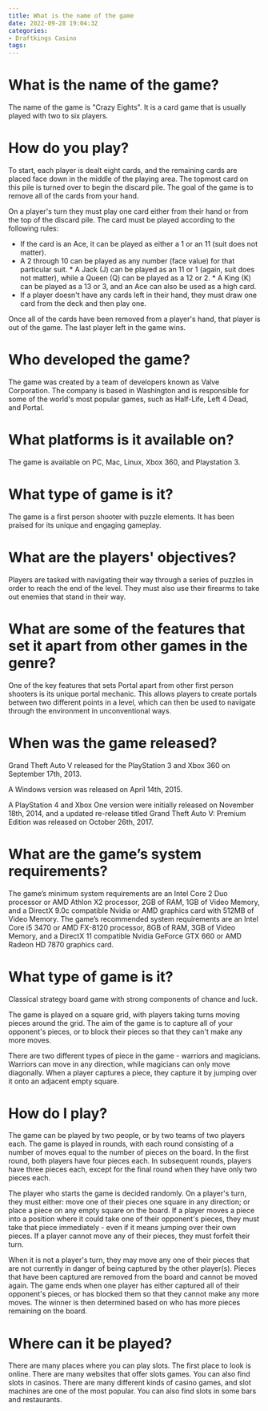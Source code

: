 ```yaml
---
title: What is the name of the game
date: 2022-09-28 19:04:32
categories:
- Draftkings Casino
tags:
---
```



#  What is the name of the game?

The name of the game is "Crazy Eights". It is a card game that is usually played with two to six players.

# How do you play?

To start, each player is dealt eight cards, and the remaining cards are placed face down in the middle of the playing area. The topmost card on this pile is turned over to begin the discard pile. The goal of the game is to remove all of the cards from your hand.

On a player's turn they must play one card either from their hand or from the top of the discard pile. The card must be played according to the following rules:

  * If the card is an Ace, it can be played as either a 1 or an 11 (suit does not matter). 
* A 2 through 10 can be played as any number (face value) for that particular suit.  * A Jack (J) can be played as an 11 or 1 (again, suit does not matter), while a Queen (Q) can be played as a 12 or 2. * A King (K) can be played as a 13 or 3, and an Ace can also be used as a high card. 
* If a player doesn't have any cards left in their hand, they must draw one card from the deck and then play one. 

Once all of the cards have been removed from a player's hand, that player is out of the game. The last player left in the game wins.

#  Who developed the game?

The game was created by a team of developers known as Valve Corporation. The company is based in Washington and is responsible for some of the world's most popular games, such as Half-Life, Left 4 Dead, and Portal.

# What platforms is it available on?

The game is available on PC, Mac, Linux, Xbox 360, and Playstation 3.

# What type of game is it?

The game is a first person shooter with puzzle elements. It has been praised for its unique and engaging gameplay.

# What are the players' objectives?

Players are tasked with navigating their way through a series of puzzles in order to reach the end of the level. They must also use their firearms to take out enemies that stand in their way.

# What are some of the features that set it apart from other games in the genre?

One of the key features that sets Portal apart from other first person shooters is its unique portal mechanic. This allows players to create portals between two different points in a level, which can then be used to navigate through the environment in unconventional ways.

#  When was the game released?

Grand Theft Auto V released for the PlayStation 3 and Xbox 360 on September 17th, 2013.

A Windows version was released on April 14th, 2015.

A PlayStation 4 and Xbox One version were initially released on November 18th, 2014, and a updated re-release titled Grand Theft Auto V: Premium Edition was released on October 26th, 2017.

# What are the game’s system requirements?

  The game’s minimum system requirements are an Intel Core 2 Duo processor or AMD Athlon X2 processor, 2GB of RAM, 1GB of Video Memory, and a DirectX 9.0c compatible Nvidia or AMD graphics card with 512MB of Video Memory. 
The game’s recommended system requirements are an Intel Core i5 3470 or AMD FX-8120 processor, 8GB of RAM, 3GB of Video Memory, and a DirectX 11 compatible Nvidia GeForce GTX 660 or AMD Radeon HD 7870 graphics card.

#  What type of game is it?

Classical strategy board game with strong components of chance and luck.

The game is played on a square grid, with players taking turns moving pieces around the grid. The aim of the game is to capture all of your opponent's pieces, or to block their pieces so that they can't make any more moves.

There are two different types of piece in the game - warriors and magicians. Warriors can move in any direction, while magicians can only move diagonally. When a player captures a piece, they capture it by jumping over it onto an adjacent empty square.

# How do I play?

The game can be played by two people, or by two teams of two players each. The game is played in rounds, with each round consisting of a number of moves equal to the number of pieces on the board. In the first round, both players have four pieces each. In subsequent rounds, players have three pieces each, except for the final round when they have only two pieces each.

The player who starts the game is decided randomly. On a player's turn, they must either: move one of their pieces one square in any direction; or place a piece on any empty square on the board. If a player moves a piece into a position where it could take one of their opponent's pieces, they must take that piece immediately - even if it means jumping over their own pieces. If a player cannot move any of their pieces, they must forfeit their turn.

When it is not a player's turn, they may move any one of their pieces that are not currently in danger of being captured by the other player(s). Pieces that have been captured are removed from the board and cannot be moved again. The game ends when one player has either captured all of their opponent's pieces, or has blocked them so that they cannot make any more moves. The winner is then determined based on who has more pieces remaining on the board.

#  Where can it be played?

There are many places where you can play slots. The first place to look is online. There are many websites that offer slots games. You can also find slots in casinos. There are many different kinds of casino games, and slot machines are one of the most popular. You can also find slots in some bars and restaurants.